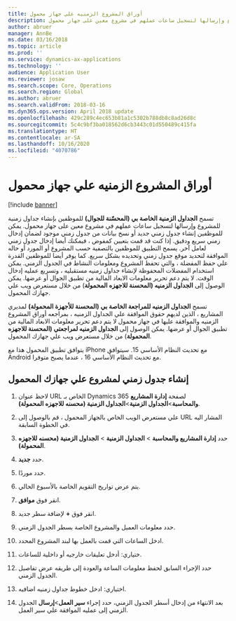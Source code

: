 ```yaml
---
title: أوراق المشروع الزمنيه علي جهاز محمول
description: تسمح الجداول الزمنية الخاصة بي (المحسّنة للجوال) للموظفين بإنشاء جداول زمنية للمشروع وإرسالها لتسجيل ساعات عملهم في مشروع معين على جهاز محمول.
author: abruer
manager: AnnBe
ms.date: 03/16/2018
ms.topic: article
ms.prod: ''
ms.service: dynamics-ax-applications
ms.technology: ''
audience: Application User
ms.reviewer: josaw
ms.search.scope: Core, Operations
ms.search.region: Global
ms.author: abruer
ms.search.validFrom: 2018-03-16
ms.dyn365.ops.version: April 2018 update
ms.openlocfilehash: 429c289c4ec653b81a1c5302b788db8c8ad26d8c
ms.sourcegitcommit: 5c4c9bf3ba018562d6cb3443c01d550489c415fa
ms.translationtype: HT
ms.contentlocale: ar-SA
ms.lasthandoff: 10/16/2020
ms.locfileid: "4070786"
---
```

# <a name="project-timesheets-on-a-mobile-device"></a>أوراق المشروع الزمنيه علي جهاز محمول

[!include [banner](../includes/banner.md)]

تسمح **الجداول الزمنية الخاصة بي (المحسّنة للجوال)** للموظفين بإنشاء جداول زمنية للمشروع وإرسالها لتسجيل ساعات عملهم في مشروع معين على جهاز محمول. يمكن للموظفين إنشاء جدول زمني جديد أو نسخ بيانات من جدول زمني موجود لضمان إدخال زمني سريع ودقيق. إذا كنت قد قمت بتعيين كمفوض ، فيمكنك أيضا إدخال جدول زمني لعامل آخر. يسمح التطبيق للموظفين بالتصفية حسب المشروع أو المورد أو حاله الموافقة لتحديد موقع جدول زمني وتحديده بشكل سريع. كما يوفر أيضا للموظفين القدرة علي حفظ المفضلة ، والتي تحفظ المشروع ومعلومات النشاط في الجدول الزمني. يمكن استخدام المفضلات المحفوظة لإنشاء جداول زمنيه مستقبليه ، وتسريع عمليه إدخال الوقت. لا يتم دعم تحرير معلومات الابعاد المالية من تطبيق الجوال أو عرضها. يمكن الوصول إلى **الجداول الزمنيه (المحسنة للاجهزه المحمولة**) من خلال مستعرض ويب علي جهازك المحمول.

تسمح **الجداول الزمنيه للمراجعة الخاصة بي (المحسنة للأجهزة المحمولة)** لمديري المشاريع ، الذين لديهم حقوق الموافقة علي الجداول الزمنيه ، بمراجعه أوراق المشروع الزمنيه والموافقة عليها في جهاز محمول لا يتم دعم تحرير معلومات الابعاد المالية من تطبيق الجوال أو عرضها. يمكن الوصول إلى **الجداول الزمنيه لمراجعتي (المحسنة للاجهزه المحمولة**) من خلال مستعرض ويب علي جهازك المحمول.

يتوافق تطبيق المحمول هذا مع iPhone مع تحديث النظام الأساسي 15.
سيتوافق Android مع تحديث النظام الأساسي 16 ، عندما يصبح متوفرا.

## <a name="create-a-project-timesheet-on-your-mobile-device"></a>إنشاء جدول زمني لمشروع علي جهازك المحمول

1.  لاحظ عنوان URL الخاص بـ Dynamics 365 لصفحة **إدارة المشاريع والمحاسبة**\>**الجداول الزمنية**\>**الجداول الزمنية (محسنه للاجهزه المحمولة)**.

2.  علي مستعرض الويب الخاص بالجهاز المحمول ، قم بالوصول إلى URL المشار اليه في الخطوة السابقة.
 
3.  حدد **إدارة المشاريع والمحاسبة** \> **الجداول الزمنية** \> **الجداول الزمنية (محسنه للاجهزه المحمولة)**.

4.  حدد **جديد**.

5.  حدد موردًا.

6.  يتم عرض تواريخ التقويم الخاصة بالأسبوع الحالي.

7.  انقر فوق **موافق**.

8.  انقر فوق **+** لإضافة سطر جديد.

9.  حدد معلومات العميل والمشروع الخاصة بسطر الجدول الزمني.

10. ادخل الساعات التي قمت بالعمل بها لبند المشروع المحدد.

11. ختياري: أدخل تعليقات خارجيه أو داخلية للساعات.

12. حدد الإجراء السابق لحفظ معلومات الساعة والعودة إلى طريقه عرض تفاصيل الجدول الزمني.

13. اختياري: ادخل خطوط جداول زمنيه اضافيه.

14. بعد الانتهاء من إدخال أسطر الجدول الزمني، حدد إجراء **سير العمل**\>**إرسال** الجدول الزمني إلى عمليه الموافقة علي سير العمل.
